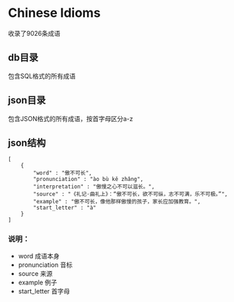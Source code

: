 Chinese Idioms
==============

收录了9026条成语

## db目录
包含SQL格式的所有成语

## json目录
包含JSON格式的所有成语，按首字母区分a-z

## json结构
```text
[
    {
        "word" : "傲不可长",
        "pronunciation" : "ào bù kě zhǎng",
        "interpretation" : "傲慢之心不可以滋长。",
        "source" : "《礼记·曲礼上》：“傲不可长，欲不可纵，志不可满，乐不可极。”",
        "example" : "傲不可长，像他那样傲慢的孩子，家长应加强教育。",
        "start_letter" : "à"
    }
]
```
### 说明：
 - word 成语本身
 - pronunciation 音标
 - source 来源
 - example 例子
 - start_letter 首字母
